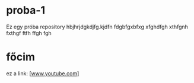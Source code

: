 # proba-1
Ez egy próba repository
hbjhrjdgkdjfg.kjdfn
fdgbfgxbfxg
xfghdfgh
xthfgnh
fxthgf
ftfh
ffgh
fgh
# főcim
ez a link: [www.youtube.com]
